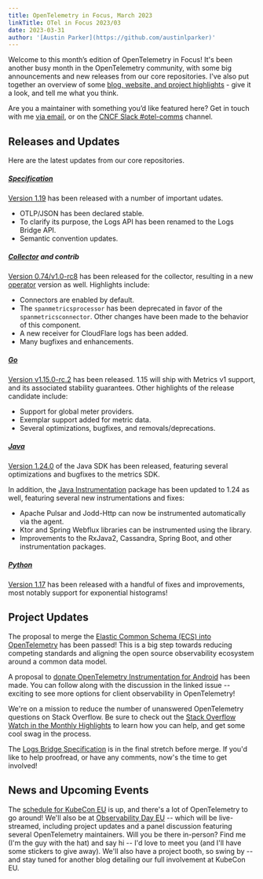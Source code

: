 ```yaml
---
title: OpenTelemetry in Focus, March 2023
linkTitle: OTel in Focus 2023/03
date: 2023-03-31
author: '[Austin Parker](https://github.com/austinlparker)'
---
```


Welcome to this month’s edition of OpenTelemetry in Focus! It's been another
busy month in the OpenTelemetry community, with some big announcements and new
releases from our core repositories. I've also put together an overview of some
[blog, website, and project highlights](https://arc.net/e/18897C6F-3A57-4769-A929-902A18AB1B04) -
give it a look, and tell me what you think.

Are you a maintainer with something you’d like featured here? Get in touch with
me [via email](mailto:austin@lightstep.com), or on the
[CNCF Slack #otel-comms](https://cloud-native.slack.com/archives/C02UN96HZH6)
channel.

## Releases and Updates

Here are the latest updates from our core repositories.

##### [Specification](/docs/reference/specification/)

[Version 1.19](https://github.com/open-telemetry/opentelemetry-specification/releases/tag/v1.19.0)
has been released with a number of important udates.

- OTLP/JSON has been declared stable.
- To clarify its purpose, the Logs API has been renamed to the Logs Bridge API.
- Semantic convention updates.

##### [Collector](/docs/collector/) and contrib

[Version 0.74/v1.0-rc8](https://github.com/open-telemetry/opentelemetry-collector-releases/releases/tag/v0.74.0)
has been released for the collector, resulting in a new
[operator](https://github.com/open-telemetry/opentelemetry-operator/releases/tag/v0.74.0)
version as well. Highlights include:

- Connectors are enabled by default.
- The `spanmetricsprocessor` has been deprecated in favor of the
  `spanmetricsconnector`. Other changes have been made to the behavior of this
  component.
- A new receiver for CloudFlare logs has been added.
- Many bugfixes and enhancements.

##### [Go](/docs/instrumentation/go/)

[Version v1.15.0-rc.2](https://github.com/open-telemetry/opentelemetry-go/releases/tag/v1.15.0-rc.2)
has been released. 1.15 will ship with Metrics v1 support, and its associated
stability guarantees. Other highlights of the release candidate include:

- Support for global meter providers.
- Exemplar support added for metric data.
- Several optimizations, bugfixes, and removals/deprecations.

##### [Java](/docs/instrumentation/java/)

[Version 1.24.0](https://github.com/open-telemetry/opentelemetry-java/releases/tag/v1.24.0)
of the Java SDK has been released, featuring several optimizations and bugfixes
to the metrics SDK.

In addition, the
[Java Instrumentation](https://github.com/open-telemetry/opentelemetry-java-instrumentation/releases/tag/v1.24.0)
package has been updated to 1.24 as well, featuring several new instrumentations
and fixes:

- Apache Pulsar and Jodd-Http can now be instrumented automatically via the
  agent.
- Ktor and Spring Webflux libraries can be instrumented using the library.
- Improvements to the RxJava2, Cassandra, Spring Boot, and other instrumentation
  packages.

##### [Python](/docs/instrumentation/python/)

[Version 1.17](https://github.com/open-telemetry/opentelemetry-python/releases/tag/v1.17.0)
has been released with a handful of fixes and improvements, most notably support
for exponential histograms!

## Project Updates

The proposal to merge the
[Elastic Common Schema (ECS) into OpenTelemetry](https://github.com/open-telemetry/oteps/pull/222)
has been passed! This is a big step towards reducing competing standards and
aligning the open source observability ecosystem around a common data model.

A proposal to
[donate OpenTelemetry Instrumentation for Android](https://github.com/open-telemetry/community/issues/1400)
has been made. You can follow along with the discussion in the linked issue --
exciting to see more options for client observability in OpenTelemetry!

We're on a mission to reduce the number of unanswered OpenTelemetry questions on
Stack Overflow. Be sure to check out the
[Stack Overflow Watch in the Monthly Highlights](https://arc.net/e/18897C6F-3A57-4769-A929-902A18AB1B04)
to learn how you can help, and get some cool swag in the process.

The
[Logs Bridge Specification](https://github.com/open-telemetry/opentelemetry-specification/issues/2911)
is in the final stretch before merge. If you'd like to help proofread, or have
any comments, now's the time to get involved!

## News and Upcoming Events

The
[schedule for KubeCon EU](https://events.linuxfoundation.org/kubecon-cloudnativecon-europe/program/schedule/)
is up, and there's a lot of OpenTelemetry to go around! We'll also be at
[Observability Day EU](https://events.linuxfoundation.org/kubecon-cloudnativecon-europe/co-located-events/observability-day/)
-- which will be live-streamed, including project updates and a panel discussion
featuring several OpenTelemetry maintainers. Will you be there in-person? Find
me (I'm the guy with the hat) and say hi -- I'd love to meet you (and I'll have
some stickers to give away). We'll also have a project booth, so swing by -- and
stay tuned for another blog detailing our full involvement at KubeCon EU.
